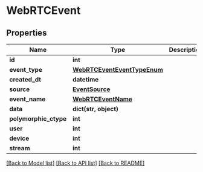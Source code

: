 # WebRTCEvent


## Properties
Name | Type | Description | Notes
------------ | ------------- | ------------- | -------------
**id** | **int** |  | [readonly] 
**event_type** | [**WebRTCEventEventTypeEnum**](WebRTCEventEventTypeEnum.md) |  | 
**created_dt** | **datetime** |  | [readonly] 
**source** | [**EventSource**](EventSource.md) |  | 
**event_name** | [**WebRTCEventName**](WebRTCEventName.md) |  | 
**data** | **dict(str, object)** |  | [optional] 
**polymorphic_ctype** | **int** |  | [readonly] 
**user** | **int** |  | [readonly] 
**device** | **int** |  | 
**stream** | **int** |  | [readonly] 

[[Back to Model list]](../README.md#documentation-for-models) [[Back to API list]](../README.md#documentation-for-api-endpoints) [[Back to README]](../README.md)


